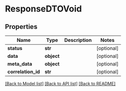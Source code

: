 # ResponseDTOVoid

## Properties
Name | Type | Description | Notes
------------ | ------------- | ------------- | -------------
**status** | **str** |  | [optional] 
**data** | **object** |  | [optional] 
**meta_data** | **object** |  | [optional] 
**correlation_id** | **str** |  | [optional] 

[[Back to Model list]](../README.md#documentation-for-models) [[Back to API list]](../README.md#documentation-for-api-endpoints) [[Back to README]](../README.md)

